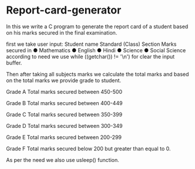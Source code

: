 # Report-card-generator

In this we write a C program to generate the report card of a student based on his marks secured in the final examination.  

first we take user input: Student name  Standard (Class) Section Marks secured in ● Mathematics ● English ● Hindi ● Science ● Social Science according to need we use while ((getchar()) != '\n') for clear the input buffer. 

Then after taking all subjects marks we calculate the total marks and based on the total marks we provide grade to student.  



Grade A  Total marks secured between 450-500

Grade B Total marks secured between 400-449 

Grade C Total marks secured between 350-399

Grade D Total marks secured between 300-349 

Grade E Total marks secured between 200-299

Grade F Total marks secured below 200 but greater than equal to 0. 



As per the need we also use usleep() function.
